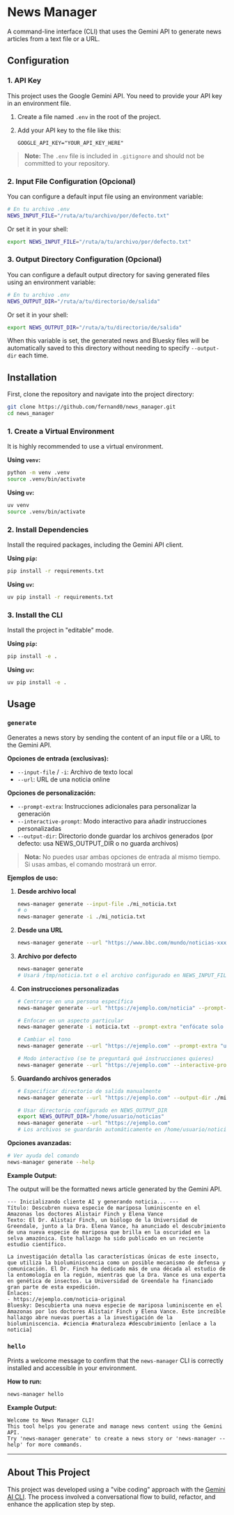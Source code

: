 # News Manager

A command-line interface (CLI) that uses the Gemini API to generate news articles from a text file or a URL.

## Configuration

### 1. API Key

This project uses the Google Gemini API. You need to provide your API key in an environment file.

1.  Create a file named `.env` in the root of the project.
2.  Add your API key to the file like this:

    ```
    GOOGLE_API_KEY="YOUR_API_KEY_HERE"
    ```

> **Note:** The `.env` file is included in `.gitignore` and should not be committed to your repository.

### 2. Input File Configuration (Opcional)

You can configure a default input file using an environment variable:

```bash
# En tu archivo .env
NEWS_INPUT_FILE="/ruta/a/tu/archivo/por/defecto.txt"
```

Or set it in your shell:
```bash
export NEWS_INPUT_FILE="/ruta/a/tu/archivo/por/defecto.txt"
```

### 3. Output Directory Configuration (Opcional)

You can configure a default output directory for saving generated files using an environment variable:

```bash
# En tu archivo .env
NEWS_OUTPUT_DIR="/ruta/a/tu/directorio/de/salida"
```

Or set it in your shell:
```bash
export NEWS_OUTPUT_DIR="/ruta/a/tu/directorio/de/salida"
```

When this variable is set, the generated news and Bluesky files will be automatically saved to this directory without needing to specify `--output-dir` each time.

## Installation

First, clone the repository and navigate into the project directory:

```bash
git clone https://github.com/fernand0/news_manager.git
cd news_manager
```

### 1. Create a Virtual Environment

It is highly recommended to use a virtual environment.

**Using `venv`:**
```bash
python -m venv .venv
source .venv/bin/activate
```

**Using `uv`:**
```bash
uv venv
source .venv/bin/activate
```

### 2. Install Dependencies

Install the required packages, including the Gemini API client.

**Using `pip`:**
```bash
pip install -r requirements.txt
```

**Using `uv`:**
```bash
uv pip install -r requirements.txt
```

### 3. Install the CLI

Install the project in "editable" mode.

**Using `pip`:**
```bash
pip install -e .
```

**Using `uv`:**
```bash
uv pip install -e .
```

## Usage

### `generate`

Generates a news story by sending the content of an input file or a URL to the Gemini API.

**Opciones de entrada (exclusivas):**

- `--input-file` / `-i`: Archivo de texto local
- `--url`: URL de una noticia online

**Opciones de personalización:**

- `--prompt-extra`: Instrucciones adicionales para personalizar la generación
- `--interactive-prompt`: Modo interactivo para añadir instrucciones personalizadas
- `--output-dir`: Directorio donde guardar los archivos generados (por defecto: usa NEWS_OUTPUT_DIR o no guarda archivos)

> **Nota:** No puedes usar ambas opciones de entrada al mismo tiempo. Si usas ambas, el comando mostrará un error.

**Ejemplos de uso:**

1. **Desde archivo local**
   ```bash
   news-manager generate --input-file ./mi_noticia.txt
   # o
   news-manager generate -i ./mi_noticia.txt
   ```

2. **Desde una URL**
   ```bash
   news-manager generate --url "https://www.bbc.com/mundo/noticias-xxxxxx"
   ```

3. **Archivo por defecto**
   ```bash
   news-manager generate
   # Usará /tmp/noticia.txt o el archivo configurado en NEWS_INPUT_FILE
   ```

4. **Con instrucciones personalizadas**
   ```bash
   # Centrarse en una persona específica
   news-manager generate --url "https://ejemplo.com/noticia" --prompt-extra "céntrate en María Santos e ignora el resto"
   
   # Enfocar en un aspecto particular
   news-manager generate -i noticia.txt --prompt-extra "enfócate solo en los aspectos tecnológicos"
   
   # Cambiar el tono
   news-manager generate --url "https://ejemplo.com" --prompt-extra "usa un tono más formal y académico"
   
   # Modo interactivo (se te preguntará qué instrucciones quieres)
   news-manager generate --url "https://ejemplo.com" --interactive-prompt
   ```

5. **Guardando archivos generados**
   ```bash
   # Especificar directorio de salida manualmente
   news-manager generate --url "https://ejemplo.com" --output-dir ./mis_noticias
   
   # Usar directorio configurado en NEWS_OUTPUT_DIR
   export NEWS_OUTPUT_DIR="/home/usuario/noticias"
   news-manager generate --url "https://ejemplo.com"
   # Los archivos se guardarán automáticamente en /home/usuario/noticias
   ```

**Opciones avanzadas:**
```bash
# Ver ayuda del comando
news-manager generate --help
```

**Example Output:**

The output will be the formatted news article generated by the Gemini API.
```
--- Inicializando cliente AI y generando noticia... ---
Título: Descubren nueva especie de mariposa luminiscente en el Amazonas los doctores Alistair Finch y Elena Vance
Texto: El Dr. Alistair Finch, un biólogo de la Universidad de Greendale, junto a la Dra. Elena Vance, ha anunciado el descubrimiento de una nueva especie de mariposa que brilla en la oscuridad en la selva amazónica. Este hallazgo ha sido publicado en un reciente estudio científico.

La investigación detalla las características únicas de este insecto, que utiliza la bioluminiscencia como un posible mecanismo de defensa y comunicación. El Dr. Finch ha dedicado más de una década al estudio de la entomología en la región, mientras que la Dra. Vance es una experta en genética de insectos. La Universidad de Greendale ha financiado gran parte de esta expedición.
Enlaces:
- https://ejemplo.com/noticia-original
Bluesky: Descubierta una nueva especie de mariposa luminiscente en el Amazonas por los doctores Alistair Finch y Elena Vance. Este increíble hallazgo abre nuevas puertas a la investigación de la bioluminiscencia. #ciencia #naturaleza #descubrimiento [enlace a la noticia]
```

### `hello`

Prints a welcome message to confirm that the `news-manager` CLI is correctly installed and accessible in your environment.

**How to run:**
```bash
news-manager hello
```

**Example Output:**
```
Welcome to News Manager CLI!
This tool helps you generate and manage news content using the Gemini API.
Try 'news-manager generate' to create a news story or 'news-manager --help' for more commands.
```

---

## About This Project

This project was developed using a "vibe coding" approach with the [Gemini AI CLI](https://developers.google.com/gemini/ai-hub/docs/cli). The process involved a conversational flow to build, refactor, and enhance the application step by step.
